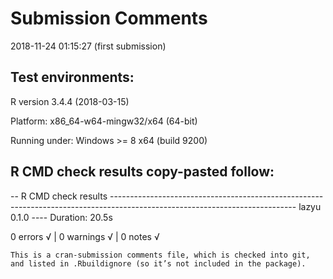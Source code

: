 Submission Comments
====================
2018-11-24 01:15:27 (first submission)


Test environments:
------------------

R version 3.4.4 (2018-03-15) 

Platform: x86\_64-w64-mingw32/x64 (64-bit) 

Running under: Windows &gt;= 8 x64 (build 9200)


R CMD check results copy-pasted follow:
---------------------------------------

-- R CMD check results ---------------------------------------------------------------------------------------------------------------------------- lazyu 0.1.0 ----
Duration: 20.5s

0 errors √ | 0 warnings √ | 0 notes √





	This is a cran-submission comments file, which is checked into git, and listed in .Rbuildignore (so it’s not included in the package).
